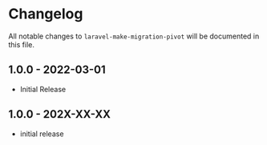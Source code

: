 # Changelog

All notable changes to `laravel-make-migration-pivot` will be documented in this file.

## 1.0.0 - 2022-03-01

- Initial Release

## 1.0.0 - 202X-XX-XX

- initial release
